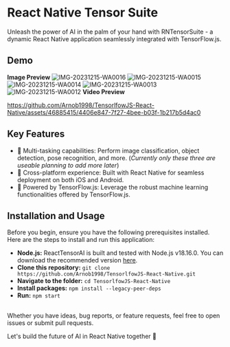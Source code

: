 # React Native Tensor Suite

Unleash the power of AI in the palm of your hand with RNTensorSuite - a dynamic React Native application seamlessly integrated with TensorFlow.js.

## Demo
**Image Preview**
![IMG-20231215-WA0016](https://github.com/Arnob1998/TensorlfowJS-React-Native/assets/46885415/2f3a8078-19e7-49a3-ba9e-e371cba855fb)
![IMG-20231215-WA0015](https://github.com/Arnob1998/TensorlfowJS-React-Native/assets/46885415/7230ade9-2dc8-4713-a231-5f213b4e7316)
![IMG-20231215-WA0014](https://github.com/Arnob1998/TensorlfowJS-React-Native/assets/46885415/5710cf3b-4459-46d3-a6fb-bd473e072aa7)
![IMG-20231215-WA0013](https://github.com/Arnob1998/TensorlfowJS-React-Native/assets/46885415/28c7830d-0052-403c-9f9b-666e7f6d980e)
![IMG-20231215-WA0012](https://github.com/Arnob1998/TensorlfowJS-React-Native/assets/46885415/c82dee67-5935-4c28-ab69-27d5b233b4fa)
**Video Preview**


https://github.com/Arnob1998/TensorlfowJS-React-Native/assets/46885415/4406e847-7f27-4bee-b03f-1b217b5d4ac0



## Key Features
- 🌟 Multi-tasking capabilities: Perform image classification, object detection, pose recognition, and more. (*Currently only these three are useable planning to add more later*)
- 🚀 Cross-platform experience: Built with React Native for seamless deployment on both iOS and Android.
- 🧠 Powered by TensorFlow.js: Leverage the robust machine learning functionalities offered by TensorFlow.js.

## Installation and Usage

Before you begin, ensure you have the following prerequisites installed. Here are the steps to install and run this application:

- **Node.js:** ReactTensorAI is built and tested with Node.js v18.16.0. You can download the recommended version [here](https://nodejs.org/).
- **Clone this repository:** ```git clone https://github.com/Arnob1998/TensorlfowJS-React-Native.git```
- **Navigate to the folder:** ```cd TensorlfowJS-React-Native```
- **Install packages:** ```npm install --legacy-peer-deps```
- **Run:** ```npm start```

##

Whether you have ideas, bug reports, or feature requests, feel free to open issues or submit pull requests.

Let's build the future of AI in React Native together 💪
